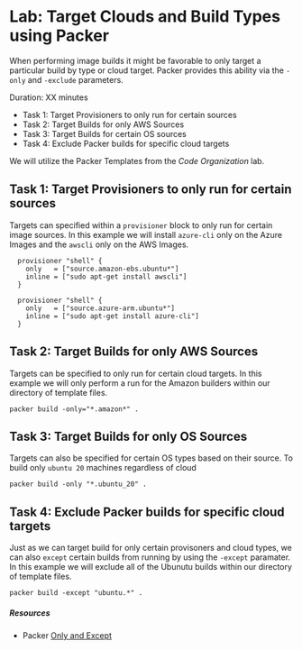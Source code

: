# Lab: Target Clouds and Build Types using Packer
When performing image builds it might be favorable to only target a particular build by type or cloud target.  Packer provides this ability via the `-only` and `-exclude` parameters.

Duration: XX minutes

- Task 1: Target Provisioners to only run for certain sources
- Task 2: Target Builds for only AWS Sources
- Task 3: Target Builds for certain OS sources
- Task 4: Exclude Packer builds for specific cloud targets

We will utilize the Packer Templates from the *Code Organization* lab.

## Task 1: Target Provisioners to only run for certain sources
Targets can specified within a `provisioner` block to only run for certain image sources.  In this example we will install `azure-cli` only on the Azure Images and the `awscli` only on the AWS Images.

```hcl
  provisioner "shell" {
    only   = ["source.amazon-ebs.ubuntu*"]
    inline = ["sudo apt-get install awscli"]
  }

  provisioner "shell" {
    only   = ["source.azure-arm.ubuntu*"]
    inline = ["sudo apt-get install azure-cli"]
  }
```

## Task 2: Target Builds for only AWS Sources
Targets can be specified to only run for certain cloud targets.  In this example we will only perform a run for the Amazon builders within our directory of template files.

```
packer build -only="*.amazon*" .
```

## Task 3: Target Builds for only OS Sources

Targets can also be specified for certain OS types based on their source.  To build only `ubuntu 20` machines regardless of cloud

```shell
packer build -only "*.ubuntu_20" .
```

## Task 4: Exclude Packer builds for specific cloud targets
Just as we can target build for only certain provisoners and cloud types, we can also `except` certain builds from running by using the `-except` paramater.  In this example we will exclude all of the Ubunutu builds within our directory of template files.

```
packer build -except "ubuntu.*" .
```

##### Resources
* Packer [Only and Except](https://www.packer.io/docs/templates/hcl_templates/onlyexcept)
